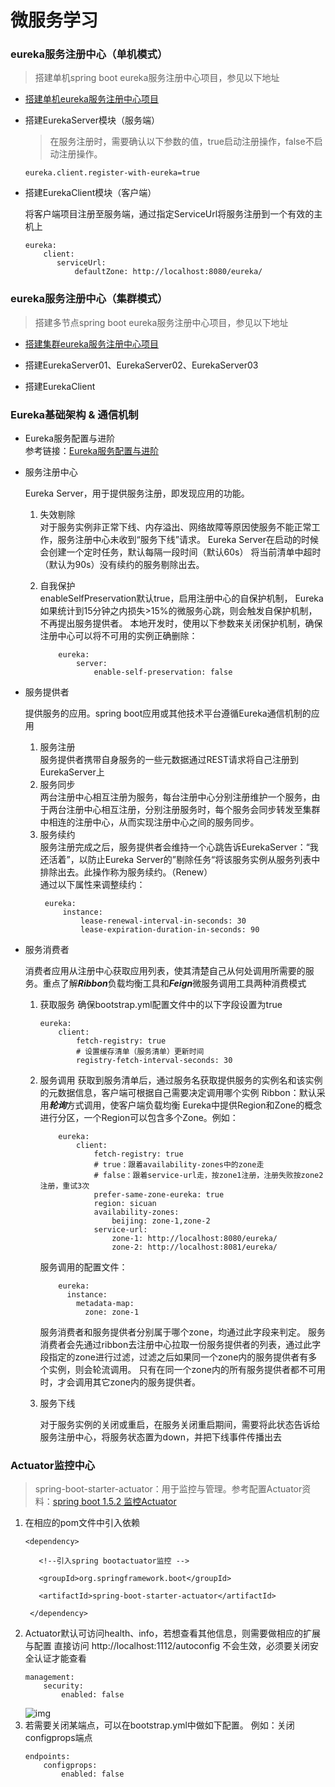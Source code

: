 # 微服务学习

### eureka服务注册中心（单机模式）

   > 搭建单机spring boot eureka服务注册中心项目，参见以下地址
    
   - [搭建单机eureka服务注册中心项目](https://blog.csdn.net/qq_28143647/article/details/79473294)
   
   - 搭建EurekaServer模块（服务端）
   
        >在服务注册时，需要确认以下参数的值，true启动注册操作，false不启动注册操作。
        ```
        eureka.client.register-with-eureka=true
        ```
   
   - 搭建EurekaClient模块（客户端）
   
     将客户端项目注册至服务端，通过指定ServiceUrl将服务注册到一个有效的主机上
     ```
     eureka:
         client:
            serviceUrl:
                defaultZone: http://localhost:8080/eureka/
     ```

### eureka服务注册中心（集群模式）
   > 搭建多节点spring boot eureka服务注册中心项目，参见以下地址
   
   - [搭建集群eureka服务注册中心项目](https://blog.csdn.net/qq_28143647/article/details/79473294)
   
   - 搭建EurekaServer01、EurekaServer02、EurekaServer03
   
   - 搭建EurekaClient
 
### Eureka基础架构 & 通信机制

   - Eureka服务配置与进阶  
        参考链接：[Eureka服务配置与进阶](https://www.cnblogs.com/sky-chen/p/10764931.html)
   
   - 服务注册中心

        Eureka Server，用于提供服务注册，即发现应用的功能。  
       1. 失效剔除  
            对于服务实例非正常下线、内存溢出、网络故障等原因使服务不能正常工作，服务注册中心未收到“服务下线”请求。
            Eureka Server在启动的时候会创建一个定时任务，默认每隔一段时间（默认60s）
            将当前清单中超时（默认为90s）没有续约的服务剔除出去。
            
       2. 自我保护  
            enableSelfPreservation默认true，启用注册中心的自保护机制，
            Eureka如果统计到15分钟之内损失>15%的微服务心跳，则会触发自保护机制，不再提出服务提供者。
            本地开发时，使用以下参数来关闭保护机制，确保注册中心可以将不可用的实例正确删除：
            ```
                eureka:
                    server:
                        enable-self-preservation: false             
            ```      
        
   - 服务提供者
   
        提供服务的应用。spring boot应用或其他技术平台遵循Eureka通信机制的应用
        1. 服务注册  
          服务提供者携带自身服务的一些元数据通过REST请求将自己注册到EurekaServer上
        2. 服务同步  
          两台注册中心相互注册为服务，每台注册中心分别注册维护一个服务，由于两台注册中心相互注册，分别注册服务时，每个服务会同步转发至集群中相连的注册中心，从而实现注册中心之间的服务同步。
        3. 服务续约  
           服务注册完成之后，服务提供者会维持一个心跳告诉EurekaServer：“我还活着”，以防止Eureka Server的”剔除任务“将该服务实例从服务列表中排除出去。此操作称为服务续约。（Renew）  
           通过以下属性来调整续约：
           ```
            eureka:
                instance:
                    lease-renewal-interval-in-seconds: 30
                    lease-expiration-duration-in-seconds: 90
           ```
          
   - 服务消费者
   
        消费者应用从注册中心获取应用列表，使其清楚自己从何处调用所需要的服务。重点了解***Ribbon***负载均衡工具和***Feign***微服务调用工具两种消费模式
        1. 获取服务
            确保bootstrap.yml配置文件中的以下字段设置为true
            ```
            eureka:
                client:
                    fetch-registry: true
                    # 设置缓存清单（服务清单）更新时间
                    registry-fetch-interval-seconds: 30
            ```    
        2. 服务调用
            获取到服务清单后，通过服务名获取提供服务的实例名和该实例的元数据信息，客户端可根据自己需要决定调用哪个实例
            Ribbon：默认采用***轮询***方式调用，使客户端负载均衡
            Eureka中提供Region和Zone的概念进行分区，一个Region可以包含多个Zone。例如：
            ```
                eureka:
                    client:
                        fetch-registry: true
                        # true：跟着availability-zones中的zone走
                        # false：跟着service-url走，按zone1注册，注册失败按zone2注册，重试3次
                        prefer-same-zone-eureka: true
                        region: sicuan
                        availability-zones:
                            beijing: zone-1,zone-2
                        service-url:
                            zone-1: http://localhost:8080/eureka/
                            zone-2: http://localhost:8081/eureka/
            ```
            服务调用的配置文件：
            ```
                eureka:
                  instance:
                    metadata-map:
                      zone: zone-1
            ```
            服务消费者和服务提供者分别属于哪个zone，均通过此字段来判定。
            服务消费者会先通过ribbon去注册中心拉取一份服务提供者的列表，通过此字段指定的zone进行过滤，过滤之后如果同一个zone内的服务提供者有多个实例，则会轮流调用。
            只有在同一个zone内的所有服务提供者都不可用时，才会调用其它zone内的服务提供者。
        3. 服务下线
        
            对于服务实例的关闭或重启，在服务关闭重启期间，需要将此状态告诉给服务注册中心，将服务状态置为down，并把下线事件传播出去
### Actuator监控中心
   > spring-boot-starter-actuator：用于监控与管理。参考配置Actuator资料：[spring boot 1.5.2 监控Actuator](https://blog.51cto.com/wyait/1970021?utm_source=oschina-app)
   1. 在相应的pom文件中引入依赖
        ```
        <dependency>
   
           <!--引入spring bootactuator监控 -->
   
           <groupId>org.springframework.boot</groupId>
   
           <artifactId>spring-boot-starter-actuator</artifactId>
   
         </dependency>
        ```
   2. Actuator默认可访问health、info，若想查看其他信息，则需要做相应的扩展与配置
        直接访问 http://localhost:1112/autoconfig 不会生效，必须要关闭安全认证才能查看
        ```
        management: 
            security: 
                enabled: false
        ```
        ![img](https://s5.51cto.com/wyfs02/M00/07/C5/wKiom1nPUQKRRM0cAACQVsG7AC0839.png)
   3. 若需要关闭某端点，可以在bootstrap.yml中做如下配置。
        例如：关闭configprops端点
        ```
        endpoints:
            configprops:
                enabled: false
        ```

